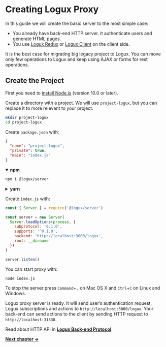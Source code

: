 # Creating Logux Proxy

In this guide we will create the basic server to the most simple case:

* You already have back-end HTTP server. It authenticate users
  and generate HTML pages.
* You use [Logux Redux] or [Logux Client] on the client side.

It is the best case for migrating big legacy project to Logux.
You can move only few operations to Logux and keep using AJAX or forms
for rest operations.

[Logux Client]: ./5-creating-client.md
[Logux Redux]: ./3-creating-redux.md


## Create the Project

First you need to [install Node.js] (version 10.0 or later).

Create a directory with a project. We will use `project-logux`, but you can
replace it to more relevant to your project.

```sh
mkdir project-logux
cd project-logux
```

Create `package.json` with:

```json
{
  "name": "project-logux",
  "private": true,
  "main": "index.js"
}
```

<details open><summary><b>npm</b></summary>

```sh
npm i @logux/server
```

</details>
<details><summary><b>yarn</b></summary>

```sh
yarn add @logux/server
```

</details>

Create `index.js` with:

```js
const { Server } = require('@logux/server')

const server = new Server(
  Server.loadOptions(process, {
    subprotocol: '0.1.0',
    supports: '^0.1.0',
    backend: 'http://localhost:3000/logux',
    root: __dirname
  })
)

server.listen()
```

You can start proxy with:

```sh
node index.js
```

To stop the server press `Command`+`.` on Mac OS X and `Ctrl`+`C` on Linux
and Windows.

Logux proxy server is ready. It will send user’s authentication request,
Logux subscriptions and actions to `http://localhost:3000/logux`.
Your back-end can send actions to the client by sending HTTP request
to `http://localhost:31338`.

Read about HTTP API in **[Logux Back-end Protocol]**.

[Logux Back-end Protocol]: ../backend-protocol.md
[install Node.js]: https://nodejs.org/en/download/package-manager/

**[Next chapter →](./3-creating-redux.md)**
